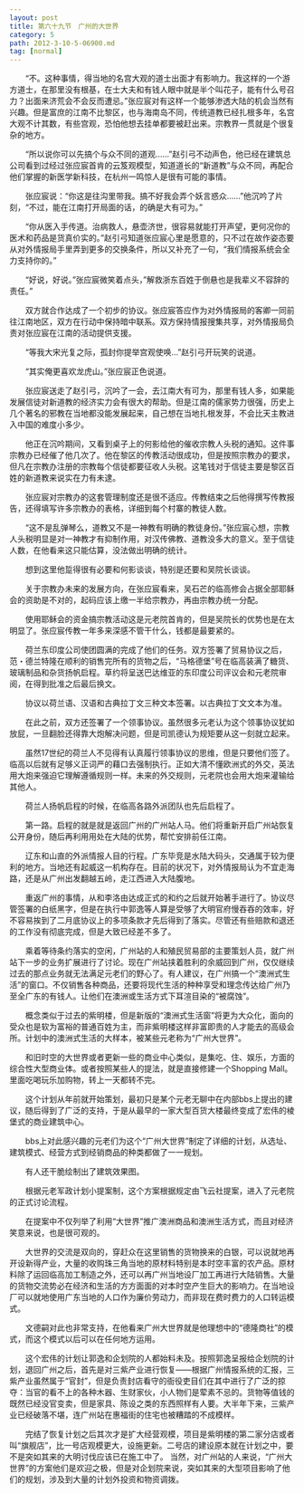 ```yaml
---
layout: post
title: 第六十九节　广州的大世界
category: 5
path: 2012-3-10-5-06900.md
tag: [normal]
---
```


　　“不。这种事情，得当地的名宫大观的道士出面才有影响力。我这样的一个游方道士，在那里没有根基，在士大夫和有钱人眼中就是半个叫花子，能有什么号召力？出面来济荒会不会反而遭忌。”张应宸对有这样一个能够渗透大陆的机会当然有兴趣。但是富庶的江南不比黎区，也与海南岛不同，传统道教已经扎根多年，名宫大观不计其数，有些宫观，恐怕他想去挂单都要被赶出来。宗教界一贯就是个很复杂的地方。

　　“所以说你可以先搞个与众不同的道观……”赵引弓不动声色，他已经在建筑总公司看到过经过张应宸首肯的云笈观模型，知道道长的“新道教”与众不同，再配合他们掌握的新医学新科技，在杭州一鸣惊人是很有可能的事情。

　　张应宸说：“你这是往沟里带我。搞不好我会弄个妖言惑众……”他沉吟了片刻，“不过，能在江南打开局面的话，的确是大有可为。”

　　“你从医入手传道。治病救人，悬壶济世，很容易就能打开声望，更何况你的医术和药品是货真价实的。”赵引弓知道张应宸心里是愿意的，只不过在故作姿态要从对外情报局手里弄到更多的交换条件，所以又补充了一句，“我们情报系统会全力支持你的。”

　　“好说，好说。”张应宸微笑着点头，”解救浙东百姓于倒悬也是我辈义不容辞的责任。”

　　双方就合作达成了一个初步的协议。张应宸答应作为对外情报局的客卿一同前往江南地区，双方在行动中保持暗中联系。双方保持情报搜集共享，对外情报局负责对张应宸在江南的活动提供支援。

　　“等我大宋光复之际，孤封你提举宫观使唤…”赵引弓开玩笑的说道。

　　“其实俺更喜欢龙虎山。”张应宸正色说道。

　　张应宸送走了赵引弓，沉吟了一会，去江南大有可为，那里有钱人多，如果能发展信徒对新道教的经济实力会有很大的帮助。但是江南的儒家势力很强，历史上几个著名的邪教在当地都没能发展起来，自己想在当地扎根发芽，不会比天主教进入中国的难度小多少。

　　他正在沉吟期间，又看到桌子上的何影给他的催收宗教人头税的通知。这件事宗教办已经催了他几次了。他在黎区的传教活动很成功，但是按照宗教办的要求，但凡在宗教办注册的宗教每个信徒都要征收人头税。这笔钱对于信徒主要是黎区百姓的新道教来说实在力有未逮。

　　张应宸对宗教办的这套管理制度还是很不适应。传教结束之后他得撰写传教报告，还得填写许多宗教办的表格，详细到每个村寨的教徒人数。

　　“这不是乱弹琴么，道教又不是一神教有明确的教徒身份。”张应宸心想，宗教人头税明显是对一神教才有抑制作用，对汉传佛教、道教没多大的意义。至于信徒人数，在他看来这只能估算，没法做出明确的统计。

　　想到这里他踅得很有必要和何影谈谈，特别是还要和吴院长谈谈。

　　关于宗教办未来的发展方向，在张应宸看来，吴石芒的临高修会占据全部耶稣会的资助是不对的，起码应该上缴一半给宗教办，再由宗教办统一分配。

　　使用耶稣会的资金搞宗教活动这是元老院首肯的，但是吴院长的优势也是在太明显了。张应宸传教一年多来深感不管干什么，钱都是最要紧的。

　　荷兰东印度公司使团圆满的完成了他们的任务。双方签署了贸易协议之后，范・德兰特隆在顺利的销售完所有的货物之后，“马格德堡”号在临高装满了糖货、玻璃制品和杂货扬帆启程。草约将呈送巴达维亚的东印度公司评议会和元老院审阅，在得到批准之后最后换文。

　　协议以荷兰语、汉语和古典拉丁文三种文本签署。以古典拉丁文文本为准。

　　在此之前，双方还签署了一个领事协议。虽然很多元老认为这个领事协议犹如放屁，一旦翻脸还得靠大炮解决问题，但是司凯德认为规矩要从这一刻就立起来。

　　虽然17世纪的荷兰人不见得有认真履行领事协议的思维，但是只要他们签了。临高以后就有足够义正词严的藉口去强制执行。正如大清不懂欧洲式的外交，英法用大炮来强迫它理解遵循规则一样。未来的外交规则，元老院也会用大炮来灌输给其他人。

　　荷兰人扬帆启程的时候，在临高各路外派团队也先后启程了。

　　第一路。启程的就是就是返回广州的广州站人马。他们将重新开启广州站恢复公开身份，随后再利用用处在大陆的优势，帮忙安排前任江南。

　　辽东和山直的外派情报人目的行程。广东毕竞是水陆大码头，交通属于较为便利的地方。当地还有起威这一机构存在。目前的状况下，对外情报局认为不宜走海路，还是从广州出发翻越五岭，走江西进入大陆腹地。

　　重返广州的事情，从和李洛由达成正式的和约之后就开始著手进行了。协议尽管签署的白纸黑字，但是在执行中郭逸等人算是受够了大明官府慢吞吞的效率，好不容易挨到了二月底协议上的多项条款才先后得到了落实。尽管还有些赔款和退还的工作没有彻底完成，但是大致已经差不多了。

　　乘着等待条约落实的空闲，广州站的人和殖民贸易部的主要策划人员，就广州站下一步的业务扩展进行了讨论。现在广州站挟着胜利的余威回到广州，仅仅继续过去的那点业务就无法满足元老们的野心了。有人建议，在广州搞一个“澳洲式生活”的窗口。不仅销售各种商品，还要将现代生活的种种享受和理念传达给广州乃至全广东的有钱人。让他们在澳洲或生活方式下耳渲目染的“被腐蚀”。

　　概念类似于过去的紫明楼，但是新版的“澳洲式生活窗”将更为大众化，面向的受众也是软为富裕的普通百姓为主，而非紫明楼这样非富即贵的人才能去的高级会所。计划中的澳洲式生活的大样本，被某些元老称为“广州大世界”。

　　和旧时空的大世界或者更新一些的商业中心类似，是集吃、住、娱乐，方面的综合性大型商业体。或者按照某些人的提法，就是直接修建一个Shopping Mall。里面吃喝玩乐加购物，转上一天都转不完。

　　这个计划从年前就开始策划，最初只是某个元老无聊中在内部bbs上提出的建议，随后得到了广泛的支持，于是从最早的一家大型百货大楼最终变成了宏伟的棱堡式的商业建筑中心。

　　bbs上对此感兴趣的元老们为这个“广州大世界”制定了详细的计划，从选址、建筑模式、经营方式到经销商品的种类都做了一一规划。

　　有人还干脆绘制出了建筑效果图。

　　根据元老军政计划小提案制，这个方案根据规定由飞云社提案，进入了元老院的正式讨论流程。

　　在提案中不仅列举了利用“大世界”推广澳洲商品和澳洲生活方式，而且对经济笑意来说，也是很可观的。

　　大世界的交流是双向的，穿赶众在这里销售的货物换来的白银，可以说就地再开设新得产业，大量的收购珠三角当地的原材料特别是本时空丰富的农产品。原材料除了运回临高加工制造之外，还可以再广州当地设厂加工再进行大陆销售。大量的货物交流势必在经济和生活的方方面面的对本时空产生巨大的影响力。在当地设厂可以就地使用广东当地的人口作为廉价劳动力，而非现在费时费力的人口转运模式。

　　文德嗣对此也非常支持，在他看来广州大世界就是他理想中的“德隆商社”的模式，而这个模式以后可以在任何地方运用。

　　这个宏伟的计划让郭逸和企划院的人都始料未及。按照郭逸呈报给企划院的计划，退回广州之后，首先是对三紫产业进行恢复――根据广州情报系统的汇报，三紫产业虽然属于“官封”，但是负责封店看守的衙役吏目们在其中进行了广泛的掠夺：当官的看不上的各种木器、生财家伙，小人物们是荤素不忌的。货物等值钱的既然已经没官变卖，但是家具、陈设之类的东西照样有人要。大半年下来，三紫产业已经破落不堪，连广州站在惠福街的住宅也被糟踏的不成模样。

　　完结了恢复计划之后其次才是扩大经营观模，项目是紫明楼的第二家分店或者叫“旗舰店”，比一号店观模更大，设施更新。二号店的建设原本就在计划之中，要不是突如其来的大明讨伐应该已在施工中了。 当然，对广州站的人来说，“广州大世界”的方案他们是欢迎之极，但是对企划院来说，突如其来的大型项目影响了他们的规划，涉及到大量的计划外投资和物资调拨。
